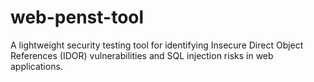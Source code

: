 # web-penst-tool
A lightweight security testing tool for identifying Insecure Direct Object References (IDOR) vulnerabilities and SQL injection risks in web applications.

